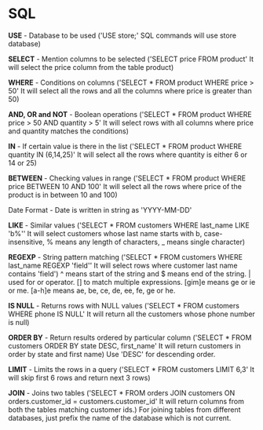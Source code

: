 # SQL

**USE** - Database to be used ('USE store;' SQL commands will use store database)

**SELECT** - Mention columns to be selected ('SELECT price FROM product' It will select the price column from the table product)

**WHERE** - Conditions on columns ('SELECT * FROM product WHERE price > 50' It will select all the rows and all the columns where price is greater than 50)

**AND, OR and NOT** - Boolean operations ('SELECT * FROM product WHERE price > 50 AND quantity > 5' It will select rows with all columns where price and quantity matches the conditions)

**IN** - If certain value is there in the list ('SELECT * FROM product WHERE quantity IN (6,14,25)' It will select all the rows where quantity is either 6 or 14 or 25)

**BETWEEN** - Checking values in range ('SELECT * FROM product WHERE price BETWEEN 10 AND 100' It will select all the rows where price of the product is in between 10 and 100)

Date Format - Date is written in string as 'YYYY-MM-DD'

**LIKE** - Similar values ('SELECT * FROM customers WHERE last_name LIKE 'b%'' It will select customers whose last name starts with b, case-insensitive, % means any length of characters, _ means single character)

**REGEXP** - String pattern matching ('SELECT * FROM customers WHERE last_name REGEXP 'field'' It will select rows where customer last name contains 'field') ^ means start of the string and $ means end of the string. | used for or operator. [] to match multiple expressions. [gim]e means ge or ie or me. [a-h]e means ae, be, ce, de, ee, fe, ge or he. 

**IS NULL** - Returns rows with NULL values ('SELECT * FROM customers WHERE phone IS NULL' It will return all the customers whose phone number is null)

**ORDER BY** - Return results ordered by particular column ('SELECT * FROM customers ORDER BY state DESC, first_name' It will return customers in order by state and first name)
Use 'DESC' for descending order. 

**LIMIT** - Limits the rows in a query ('SELECT * FROM customers LIMIT 6,3' It will skip first 6 rows and return next 3 rows)

**JOIN** - Joins two tables ('SELECT * FROM orders JOIN customers ON orders.customer_id = customers.customer_id' It will return columns from both the tables matching customer ids.) For joining tables from different databases, just prefix the name of the database which is not current. 
